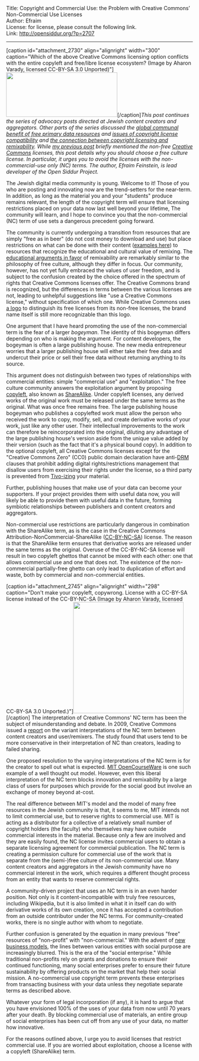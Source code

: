 <html>
<head></head>
<body>
Title: Copyright and Commercial Use: the Problem with Creative Commons’ Non-Commercial Use Licenses<br />
Author: Efraim<br />
License: for license, please consult the following link.<br />
Link: <a href="http://opensiddur.org/?p=2707">http://opensiddur.org/?p=2707</a>
<p />
<hr />

[caption id="attachment_2730" align="alignright" width="300" caption="Which of the above Creative Commons licensing option conflicts with the entire copyleft and free/libre license ecosystem? (Image by Aharon Varady, licensed CC-BY-SA 3.0 Unported)"]<a href="https://opensiddur.org/wp-content/uploads/2011/03/cc-by-nc-sa.svg_-300x120.png"><img src="https://opensiddur.org/wp-content/uploads/2011/03/cc-by-nc-sa.svg_-300x120.png" alt="" title="Non-Commercial Copyleft is not a Free License" width="300" height="120" class="size-medium wp-image-2730" /></a>[/caption]<em>This post continues the series of advocacy posts directed at Jewish content creators and aggregators. Other parts of the series discussed the <a href="https://opensiddur.org/2010/02/an-economic-argument-for-free-primary-data/">global  communal benefit of free primary data resources</a> and <a href="https://opensiddur.org/2009/11/jewish-content-free-culture-and-content-compatibility/">issues of copyright license compatibility</a> and <a href="https://opensiddur.org/2010/11/openness-remixability-and-free-culture/">the connection between copyright licensing and remixability</a>. While <a href="https://opensiddur.org/2009/11/jewish-content-free-culture-and-content-compatibility/">my previous post</a> briefly mentioned the non-free <a href="http://creativecommons.org">Creative Commons</a> licenses, this post details why you should choose a free culture license. In particular, it urges you to avoid the licenses with the non-commercial-use only (NC) terms. The author, Efraim Feinstein, is lead developer of the Open Siddur Project.</em>

The Jewish digital media community is young. Welcome to it! Those of you who are posting and innovating now are the trend-setters for the near-term. In addition, as long as the material you and your "students" produce remains relevant, the length of the copyright term will ensure that licensing restrictions placed on your data now last well beyond your lifetime,  The community will learn, and I hope to convince you that the non-commercial (NC) term of use sets a dangerous precedent going forward.

The community is currently undergoing a transition from resources that are simply "free as in beer" (do not cost money to download and use) but place restrictions on what can be done with their content (<a href="https://opensiddur.org/2009/11/jewish-content-free-culture-and-content-compatibility/">examples here</a>) to resources that recognize the educational and cultural value of remixing. The <a href="http://ejewishphilanthropy.com/the-jewish-futures-conference-the-conversation-continues/">educational arguments in favor</a> of remixability are remarkably similar to the philosophy of free culture, although they differ in focus. Our community, however, has not yet fully embraced the values of user freedom, and is subject to the confusion created by the choice offered in the spectrum of rights that Creative Commons licenses offer. The Creative Commons brand is recognized, but the differences in terms between the various licenses are not, leading to unhelpful suggestions like "use a Creative Commons license," without specification of which one. While Creative Commons uses <a href="http://web.archive.org/web/20151117080649/http://creativecommons.org:80/weblog/entry/8051">a logo</a> to distinguish its free licenses from its non-free licenses, the brand name itself is still more recognizable than this logo.

One argument that I have heard promoting the use of the non-commercial term is the fear of a larger <em>bogeyman</em>. The identity of this bogeyman differs depending on who is making the argument. For content developers, the bogeyman is often a large publishing house. The new media entrepreneur worries that a larger publishing house will either take their free data and undercut their price or sell their free data without returning anything to its source.

This argument does not distinguish between two types of relationships with commercial entities: simple "commercial use" and "exploitation." The free culture community answers the exploitation argument by proposing <a href="http://en.wikipedia.org/wiki/Copyleft">copyleft</a>, also known as <a href="http://en.wikipedia.org/wiki/Share-alike">ShareAlike</a>. Under copyleft licenses, any derived works of the original work must be released under the same terms as the original. What was once free remains free. The large publishing house bogeyman who publishes a copylefted work must allow the person who received the work to copy, modify, sell, and create derivative works of your work, just like any other user. Their intellectual improvements to the work can therefore be reincorporated into the original, diluting any advantage of the large publishing house's version aside from the unique value added by their version (such as the fact that it's a physical bound copy). In addition to the optional copyleft, all Creative Commons licenses except for the "Creative Commons Zero" (CC0) public domain declaration have anti-<a href="http://en.wikipedia.org/wiki/Digital_rights_management">DRM</a> clauses that prohibit adding digital rights/restrictions management that disallow users from exercising their rights under the license, so a third party is prevented from <a href="http://en.wikipedia.org/wiki/Tivoization">Tivo-izing</a> your material.

Further, publishing houses that make use of your data can become your supporters. If your project provides them with useful data now, you will likely be able to provide them with useful data in the future, forming symbiotic relationships between publishers and content creators and aggregators.

Non-commercial use restrictions are particularly dangerous in combination with the ShareAlike term, as is the case in the Creative Commons Attribution-NonCommercial-ShareAlike (<a href="http://creativecommons.org/licenses/by-nc-sa/3.0/">CC-BY-NC-SA</a>) license. The reason is that the ShareAlike term ensures that derivative works are released under the same terms as the original. Overuse of the CC-BY-NC-SA license will result in two copyleft ghettos that cannot be mixed with each other: one that allows commercial use and one that does not. The existence of the non-commercial partially-free ghetto can only lead to duplication of effort and waste, both by commercial and non-commercial entities.

[caption id="attachment_2745" align="alignright" width="298" caption="Don&#039;t make your copyleft, copywrong. License with a CC-BY-SA license instead of the CC-BY-NC-SA (Image by Aharon Varady, licensed CC-BY-SA 3.0 Unported.)"]<a href="https://opensiddur.org/wp-content/uploads/2011/03/anti-non-commercial.png"><img src="https://opensiddur.org/wp-content/uploads/2011/03/anti-non-commercial-298x300.png" alt="" title="Just say no to non-commercial terms of use" width="298" height="300" class="size-medium wp-image-2745" /></a>[/caption] The interpretation of Creative Commons' NC term has been the subject of misunderstanding and debate. In 2009, Creative Commons issued a <a href="http://web.archive.org/web/20151124023857/http://creativecommons.org:80/weblog/entry/17127">report</a> on the variant interpretations of the NC term between content creators and user/remixers. The study found that users tend to be more conservative in their interpretation of NC than creators, leading to failed sharing.

One proposed resolution to the varying interpretations of the NC term is for the creator to spell out what is expected. <a href="http://ocw.mit.edu/terms/#noncomm">MIT OpenCourseWare</a> is one such example of a well thought out model. However, even this liberal interpretation of the NC term blocks innovation and remixability by a large class of users for purposes which provide for the social good but involve an exchange of money beyond at-cost.

The real difference between MIT's model and the model of many free resources in the Jewish community is that, it seems to me, MIT intends not to limit commercial use, but to reserve rights to commercial use. MIT is acting as a distributor for a collective of a relatively small number of copyright holders (the faculty) who themselves may have outside commercial interests in the material. Because only a few are involved and they are easily found, the NC license invites commercial users to obtain a separate licensing agreement for commercial publication. The NC term is creating a permission culture for commercial use of the work that is separate from the (semi-)free culture of its non-commercial use. Many content creators and aggregators in the Jewish community have no commercial interest in the work, which requires a different thought process from an entity that wants to reserve commercial rights.

A community-driven project that uses an NC term is in an even harder position. Not only is it content-incompatible with truly free resources, including Wikipedia, but it is also limited in what it in itself can do with derivative works of its own creation, once it has accepted a contribution from an outside contributor under the NC terms. For community-created works, there is no single author with whom to negotiate.

Further confusion is generated by the equation in many previous "free" resources of "non-profit" with "non-commercial." With the advent of <a href="http://ejewishphilanthropy.com/legal-structure-as-a-tool-for-accomplishing-your-goals/">new business models</a>, the lines between various entities with social purpose are increasingly blurred. This is the era of the "social enterprise." While traditional non-profits rely on grants and donations to ensure their continued functioning, many social enterprises prefer to ensure their future sustainability by offering products on the market that help their social mission. A no-commercial use copyright term prevents these enterprises from transacting business with your data unless they negotiate separate terms as described above.

Whatever your form of legal incorporation (if any), it is hard to argue that you have envisioned 100% of the uses of your data from now until 70 years after your death. By blocking commercial use of materials, an entire group of social enterprises has been cut off from any use of your data, no matter how innovative.

For the reasons outlined above, I urge you to avoid licenses that restrict commercial use. If you are worried about exploitation, choose a license with a copyleft (ShareAlike) term.
</body>
</html>
